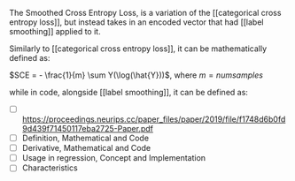 The Smoothed Cross Entropy Loss, is a variation of the [[categorical cross entropy loss]], but instead takes in an encoded vector that had [[label smoothing]] applied to it.

Similarly to [[categorical cross entropy loss]], it can be mathematically defined as:

$SCE = - \frac{1}{m} \sum Y(\log(\hat{Y}))$, where $m = numsamples$

while in code, alongside [[label smoothing]], it can be defined as:

- [ ] https://proceedings.neurips.cc/paper_files/paper/2019/file/f1748d6b0fd9d439f71450117eba2725-Paper.pdf
- [ ] Definition, Mathematical and Code
- [ ] Derivative, Mathematical and Code
- [ ] Usage in regression, Concept and Implementation
- [ ] Characteristics